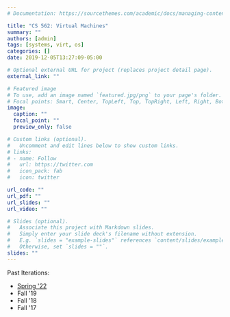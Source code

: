 ```yaml
---
# Documentation: https://sourcethemes.com/academic/docs/managing-content/

title: "CS 562: Virtual Machines"
summary: ""
authors: [admin]
tags: [systems, virt, os]
categories: []
date: 2019-12-05T13:27:09-05:00

# Optional external URL for project (replaces project detail page).
external_link: ""

# Featured image
# To use, add an image named `featured.jpg/png` to your page's folder.
# Focal points: Smart, Center, TopLeft, Top, TopRight, Left, Right, BottomLeft, Bottom, BottomRight.
image:
  caption: ""
  focal_point: ""
  preview_only: false

# Custom links (optional).
#   Uncomment and edit lines below to show custom links.
# links:
# - name: Follow
#   url: https://twitter.com
#   icon_pack: fab
#   icon: twitter

url_code: ""
url_pdf: ""
url_slides: ""
url_video: ""

# Slides (optional).
#   Associate this project with Markdown slides.
#   Simply enter your slide deck's filename without extension.
#   E.g. `slides = "example-slides"` references `content/slides/example-slides.md`.
#   Otherwise, set `slides = ""`.
slides: ""
---
```

Past Iterations:
* [Spring '22](https://khale.github.io/iit-cs562-s22-site/)
* Fall '19
* Fall '18
* Fall '17
